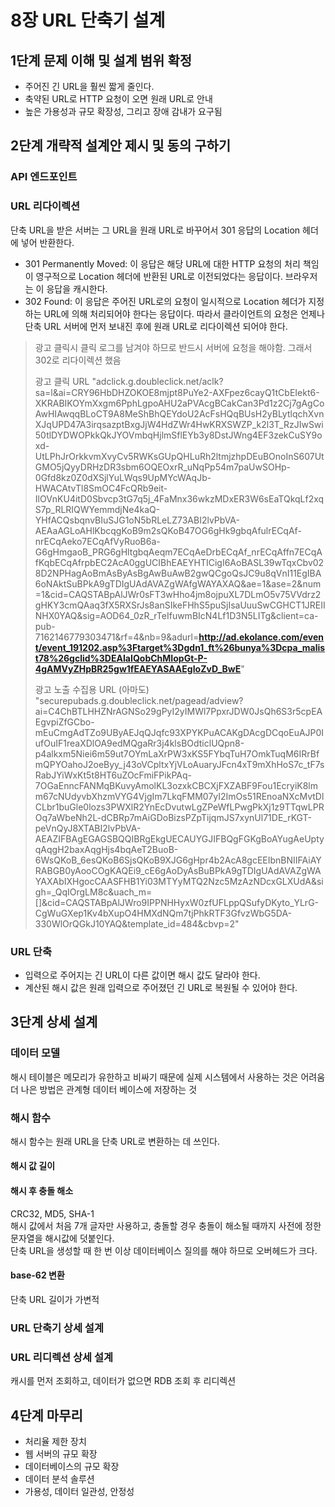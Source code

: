 # 8장 URL 단축기 설계

## 1단계 문제 이해 및 설계 범위 확정

- 주어진 긴 URL을 훨씬 짧게 줄인다.
- 축약된 URL로 HTTP 요청이 오면 원래 URL로 안내
- 높은 가용성과 규모 확장성, 그리고 장애 감내가 요구됨

## 2단계 개략적 설계안 제시 및 동의 구하기

### API 엔드포인트

### URL 리다이렉션

단축 URL을 받은 서버는 그 URL을 원래 URL로 바꾸어서 301 응답의 Location 헤더에 넣어 반환한다.

- 301 Permanently Moved: 이 응답은 해당 URL에 대한 HTTP 요청의 처리 책임이 영구적으로 Location 헤더에 반환된 URL로 이전되었다는 응답이다. 브라우저는 이 응답을 캐시한다.
- 302 Found: 이 응답은 주어진 URL로의 요청이 일시적으로 Location 헤더가 지정하는 URL에 의해 처리되어야 한다는 응답이다. 따라서 클라이언트의 요청은 언제나 단축 URL 서버에 먼저 보내진 후에 원래 URL로 리다이렉션 되어야 한다.

> 광고 클릭시 클릭 로그를 남겨야 하므로 반드시 서버에 요청을 해야함. 그래서 302로 리다이렉션 했음  
> 
> 광고 클릭 URL
> "adclick.g.doubleclick.net/aclk?sa=l&amp;ai=CRY96HbDHZOKOE8mjpt8PuYe2-AXFpez6cayQ1tCbEIekt6-XKRABIKOYmXxgm6PphLgpoAHU2aPVAcgBCakCan3Pd1z2Cj7gAgCoAwHIAwqqBLoCT9A8MeShBhQEYdoU2AcFsHQqBUsH2yBLytlqchXvnXJqUPD47A3irqsazptBxgJjW4HdZWr4HwKRXSWZP_k2l3T_RzJIwSwi50tlDYDWOPkkQkJYOVmbqHjlmSflEYb3y8DstJWng4EF3zekCuSY9oxd-UtLPhJrOrkkvmXvyCv5RWKsGUpQHLuRh2ltmjzhpDEuBOnoInS607UtGMO5jQyyDRHzDR3sbm6OQEOxrR_uNqPp54m7paUwSOHp-0Gfd8kz0Z0dXSjlYuLWqs9UpMYcWAqJb-HWACAtvTl8SmOC4FcQRb9eit-IlOVnKU4itD0Sbvcp3tG7q5j_4FaMnx36wkzMDxER3W6sEaTQkqLf2xqS7p_RLRIQWYemmdjNe4kaQ-YHfACQsbqnvBIuSJG1oN5bRLeLZ73ABI2lvPbVA-AEAaAGLoAHlKbcqgKoB9m2sQKoB47OG6gHk9gbqAfulrECqAf-nrECqAeko7ECqAfVyRuoB6a-G6gHmgaoB_PRG6gHltgbqAeqm7ECqAeDrbECqAf_nrECqAffn7ECqAfKqbECqAfrpbEC2AcA0ggUCIBhEAEYHTICigI6AoBASL39wTqxCbv028D2NPHagAoBmAsByAsBgAwBuAwB2gwQCgoQsJC9u8qVnI11EgIBA6oNAktSuBPkA9gTDIgUAdAVAZgWAfgWAYAXAQ&amp;ae=1&amp;ase=2&amp;num=1&amp;cid=CAQSTABpAlJWr0sFT3wHho4jm8ojpuXL7DLmO5v75VVdrz2gHKY3cmQAaq3fX5RXSrJs8anSIkeFHhS5puSjIsaUuuSwCGHCT1JREIINHX0YAQ&amp;sig=AOD64_0zR_rTeIfuwmBIcN4Lf1D3N5LITg&amp;client=ca-pub-7162146779303471&amp;rf=4&amp;nb=9&amp;adurl=**http://ad.ekolance.com/event/event_191202.asp%3Ftarget%3Dgdn1_ft%26bunya%3Dcpa_malist78%26gclid%3DEAIaIQobChMIopGt-P-4gAMVyZHpBR25gw1fEAEYASAAEgIoZvD_BwE**"
> 
> 광고 노출 수집용 URL (아마도)
> "securepubads.g.doubleclick.net/pagead/adview?ai=C4ChBTLHHZNrAGNSo29gPyI2yIMWl7PpxrJDW0JsQh6S3r5cpEAEgvpiZfGCbo-mEuCmgAdTZo9UByAEJqQJqfc93XPYKPuACAKgDAcgDCqoEuAJP0IufOuIF1reaXDlOA9edMQgaRr3j4klsBOdticlUQpn8-p4alkxm5Niei6m59ut7OYmLaXrPW3xKS5FYbqTuH7OmkTuqM6IRrBfmQPYOahoJ2oeByy_j43oVCpltxYjVLoAuaryJFcn4xT9mXhHoS7c_tF7sRabJYiWxKt5t8HT6uZOcFmiFPikPAq-7OGaEnncFANMqBKuvyAmolKL3ozxkCBCXjFXZABF9Fou1EcryiK8lmm67cNUdyvbXhzmVYG4VjgIm7LkqFMM07yI2ImOs51REnoaNXcMvtDlCLbr1buGle0lozs3PWXlR2YnEcDvutwLgZPeWfLPwgPkXj1z9TTqwLPROq7aWbeNh2L-dCBRp7mAiGDoBizsPZpTijqmJS7xynUl71DE_rKGT-peVnQyJ8XTABI2lvPbVA-AEAZIFBAgEGAGSBQQIBRgEkgUECAUYGJIFBQgFGKgBoAYugAeUptyqAqgH2baxAqgHjs4bqAeT2BuoB-6WsQKoB_6esQKoB6SjsQKoB9XJG6gHpr4b2AcA8gcEEIbnBNIIFAiAYRABGB0yAooCOgKAQEi9_cE6gAoDyAsBuBPkA9gTDIgUAdAVAZgWAYAXAbIXHgocCAASFHB1Yi03MTYyMTQ2Nzc5MzAzNDcxGLXUdA&sigh=_QqIOrgLM8c&uach_m=[]&cid=CAQSTABpAlJWro9IPPNHHyxW0zfUFLppQSufyDKyto_YLrG-CgWuGXep1Kv4bXupO4HMXdNQm7tjPhkRTF3GfvzWbG5DA-330WlOrQGkJ10YAQ&template_id=484&cbvp=2"

### URL 단축

- 입력으로 주어지는 긴 URL이 다른 값이면 해시 값도 달라야 한다.
- 계산된 해시 값은 원래 입력으로 주어졌던 긴 URL로 복원될 수 있어야 한다.

## 3단계 상세 설계

### 데이터 모델

해시 테이블은 메모리가 유한하고 비싸기 때문에 실제 시스템에서 사용하는 것은 어려움  
더 나은 방법은 관계형 데이터 베이스에 저장하는 것  

### 해시 함수

해시 함수는 원래 URL을 단축 URL로 변환하는 데 쓰인다.

#### 해시 값 길이

#### 해시 후 충돌 해소

CRC32, MD5, SHA-1  
해시 값에서 처음 7개 글자만 사용하고, 충돌할 경우 충돌이 해소될 때까지 사전에 정한 문자열을 해시값에 덧붙인다.  
단축 URL을 생성할 때 한 번 이상 데이터베이스 질의를 해야 하므로 오버헤드가 크다.  

#### base-62 변환

단축 URL 길이가 가변적

### URL 단축기 상세 설계

### URL 리디렉션 상세 설계

캐시를 먼저 조회하고, 데이터가 없으면 RDB 조회 후 리디렉션

## 4단계 마무리

- 처리율 제한 장치
- 웹 서버의 규모 확장
- 데이터베이스의 규모 확장
- 데이터 분석 솔루션
- 가용성, 데이터 일관성, 안정성
